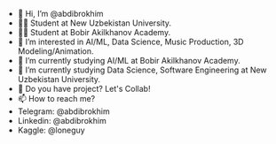 - 👋 Hi, I’m @abdibrokhim
- 🧑‍🎓 Student at New Uzbekistan University.
- 👨‍🎓 Student at Bobir Akilkhanov Academy.
- 👀 I’m interested in AI/ML, Data Science, Music Production, 3D Modeling/Animation.
- 🌱 I’m currently studying AI/ML at Bobir Akilkhanov Academy.
- 🌱 I’m currently studying Data Science, Software Engineering at New Uzbekistan University.
- 💞️ Do you have project? Let's Collab!
- 📫 How to reach me? 
- Telegram: @abdibrokhim
- Linkedin: @abdibrokhim
- Kaggle: @loneguy

<!---
abdibrokhim/abdibrokhim is a ✨ special ✨ repository because its `README.md` (this file) appears on your GitHub profile.
You can click the Preview link to take a look at your changes.
--->
